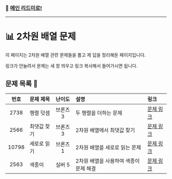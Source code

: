 ### 🚀 [메인 리드미로!](../../README.md)

---

# 📊 2차원 배열 문제 

이 페이지는 2차원 배열 관련 문제들을 풀고 제 답을 정리해둔 페이지입니다.

링크가 안눌려서 문제는 새 창 띄우고 링크 복사해서 들어가시면 됩니다.

##  문제 목록 📝

| 번호  | 문제 제목                  | 난이도    | 설명                       | 링크                            |
|:-----:|:---------------------------|:---------:|:---------------------------|:-----------------------------|
| 2738  | 행렬 덧셈                  | 브론즈 3  |두 행렬을 더하는 문제        | [문제 링크](https://www.acmicpc.net/problem/2738) |
| 2566  | 최댓값 찾기                | 브론즈 3  |2차원 배열에서 최댓값 찾기    | [문제 링크](https://www.acmicpc.net/problem/2566) |
| 10798 | 세로로 읽기                | 브론즈 1  |2차원 배열을 세로로 읽는 문제 | [문제 링크](https://www.acmicpc.net/problem/10798) |
| 2563  | 색종이                      | 실버 5  |2차원 배열을 사용하여 색종이 문제 해결 | [문제 링크](https://www.acmicpc.net/problem/2563) |
